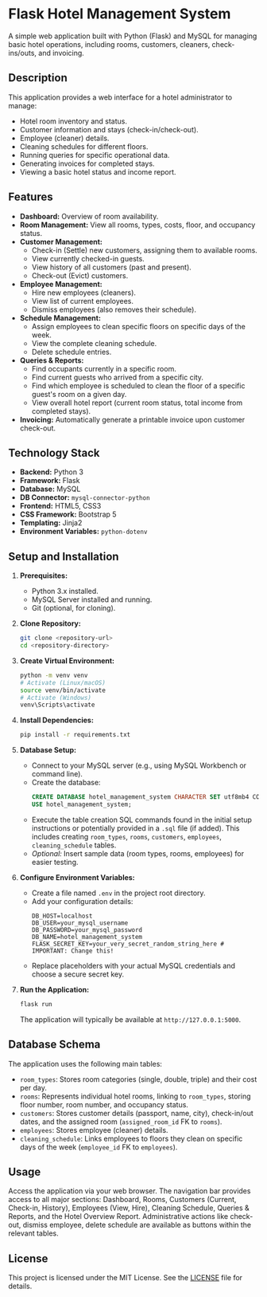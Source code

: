 # Flask Hotel Management System

A simple web application built with Python (Flask) and MySQL for managing basic hotel operations, including rooms, customers, cleaners, check-ins/outs, and invoicing.

## Description

This application provides a web interface for a hotel administrator to manage:
* Hotel room inventory and status.
* Customer information and stays (check-in/check-out).
* Employee (cleaner) details.
* Cleaning schedules for different floors.
* Running queries for specific operational data.
* Generating invoices for completed stays.
* Viewing a basic hotel status and income report.

## Features

* **Dashboard:** Overview of room availability.
* **Room Management:** View all rooms, types, costs, floor, and occupancy status.
* **Customer Management:**
    * Check-in (Settle) new customers, assigning them to available rooms.
    * View currently checked-in guests.
    * View history of all customers (past and present).
    * Check-out (Evict) customers.
* **Employee Management:**
    * Hire new employees (cleaners).
    * View list of current employees.
    * Dismiss employees (also removes their schedule).
* **Schedule Management:**
    * Assign employees to clean specific floors on specific days of the week.
    * View the complete cleaning schedule.
    * Delete schedule entries.
* **Queries & Reports:**
    * Find occupants currently in a specific room.
    * Find current guests who arrived from a specific city.
    * Find which employee is scheduled to clean the floor of a specific guest's room on a given day.
    * View overall hotel report (current room status, total income from completed stays).
* **Invoicing:** Automatically generate a printable invoice upon customer check-out.

## Technology Stack

* **Backend:** Python 3
* **Framework:** Flask
* **Database:** MySQL
* **DB Connector:** `mysql-connector-python`
* **Frontend:** HTML5, CSS3
* **CSS Framework:** Bootstrap 5
* **Templating:** Jinja2
* **Environment Variables:** `python-dotenv`

## Setup and Installation

1.  **Prerequisites:**
    * Python 3.x installed.
    * MySQL Server installed and running.
    * Git (optional, for cloning).

2.  **Clone Repository:**
    ```bash
    git clone <repository-url>
    cd <repository-directory>
    ```

3.  **Create Virtual Environment:**
    ```bash
    python -m venv venv
    # Activate (Linux/macOS)
    source venv/bin/activate
    # Activate (Windows)
    venv\Scripts\activate
    ```

4.  **Install Dependencies:**
    ```bash
    pip install -r requirements.txt
    ```

5.  **Database Setup:**
    * Connect to your MySQL server (e.g., using MySQL Workbench or command line).
    * Create the database:
        ```sql
        CREATE DATABASE hotel_management_system CHARACTER SET utf8mb4 COLLATE utf8mb4_unicode_ci;
        USE hotel_management_system;
        ```
    * Execute the table creation SQL commands found in the initial setup instructions or potentially provided in a `.sql` file (if added). This includes creating `room_types`, `rooms`, `customers`, `employees`, `cleaning_schedule` tables.
    * *Optional:* Insert sample data (room types, rooms, employees) for easier testing.

6.  **Configure Environment Variables:**
    * Create a file named `.env` in the project root directory.
    * Add your configuration details:
        ```dotenv
        DB_HOST=localhost
        DB_USER=your_mysql_username
        DB_PASSWORD=your_mysql_password
        DB_NAME=hotel_management_system
        FLASK_SECRET_KEY=your_very_secret_random_string_here # IMPORTANT: Change this!
        ```
    * Replace placeholders with your actual MySQL credentials and choose a secure secret key.

7.  **Run the Application:**
    ```bash
    flask run
    ```
    The application will typically be available at `http://127.0.0.1:5000`.

## Database Schema

The application uses the following main tables:

* `room_types`: Stores room categories (single, double, triple) and their cost per day.
* `rooms`: Represents individual hotel rooms, linking to `room_types`, storing floor number, room number, and occupancy status.
* `customers`: Stores customer details (passport, name, city), check-in/out dates, and the assigned room (`assigned_room_id` FK to `rooms`).
* `employees`: Stores employee (cleaner) details.
* `cleaning_schedule`: Links employees to floors they clean on specific days of the week (`employee_id` FK to `employees`).

## Usage

Access the application via your web browser. The navigation bar provides access to all major sections: Dashboard, Rooms, Customers (Current, Check-in, History), Employees (View, Hire), Cleaning Schedule, Queries & Reports, and the Hotel Overview Report. Administrative actions like check-out, dismiss employee, delete schedule are available as buttons within the relevant tables.

## License

This project is licensed under the MIT License. See the [LICENSE](LICENSE) file for details.